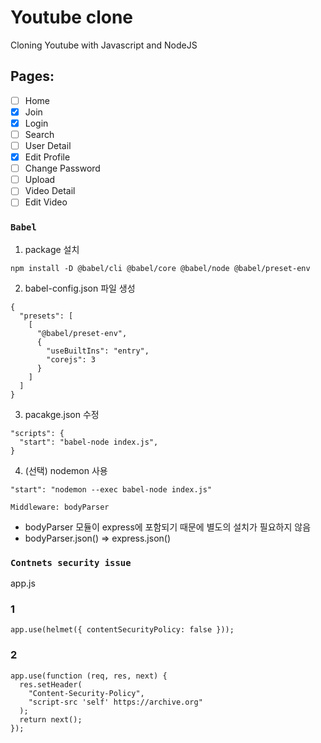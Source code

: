# Youtube clone

Cloning Youtube with Javascript and NodeJS

## Pages:

- [ ] Home
- [x] Join
- [x] Login
- [ ] Search
- [ ] User Detail
- [x] Edit Profile
- [ ] Change Password
- [ ] Upload
- [ ] Video Detail
- [ ] Edit Video

### `Babel`

1. package 설치

```
npm install -D @babel/cli @babel/core @babel/node @babel/preset-env
```

2. babel-config.json 파일 생성

```
{
  "presets": [
    [
      "@babel/preset-env",
      {
        "useBuiltIns": "entry",
        "corejs": 3
      }
    ]
  ]
}
```

3. pacakge.json 수정

```
"scripts": {
  "start": "babel-node index.js",
}
```

4. (선택) nodemon 사용

```
"start": "nodemon --exec babel-node index.js"
```

`Middleware: bodyParser`

- bodyParser 모듈이 express에 포함되기 때문에 별도의 설치가 필요하지 않음
- bodyParser.json() => express.json()

### `Contnets security issue`

app.js

### 1

```
app.use(helmet({ contentSecurityPolicy: false }));
```

### 2

```
app.use(function (req, res, next) {
  res.setHeader(
    "Content-Security-Policy",
    "script-src 'self' https://archive.org"
  );
  return next();
});
```
